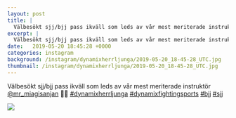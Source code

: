 ```yaml
---
layout: post
title: |
  Välbesökt sjj/bjj pass ikväll som leds av vår mest meriterade instruktör @mr_miagisanjan 👑👑 
excerpt: |
  Välbesökt sjj/bjj pass ikväll som leds av vår mest meriterade instruktör @mr_miagisanjan 👑👑    
date:   2019-05-20 18:45:28 +0000
categories: instagram
background: /instagram/dynamixherrljunga/2019-05-20_18-45-28_UTC.jpg
thumbnail: /instagram/dynamixherrljunga/2019-05-20_18-45-28_UTC.jpg
---
```

Välbesökt sjj/bjj pass ikväll som leds av vår mest meriterade instruktör [@mr_miagisanjan](https://www.instagram.com/mr_miagisanjan/) 👑👑 [#dynamixherrljunga](https://www.instagram.com/explore/tags/dynamixherrljunga/) [#dynamixfightingsports](https://www.instagram.com/explore/tags/dynamixfightingsports/) [#bjj](https://www.instagram.com/explore/tags/bjj/) [#sjj](https://www.instagram.com/explore/tags/sjj/)



<img src='/www-dynamix-herrljunga/instagram/dynamixherrljunga/2019-05-20_18-45-28_UTC.jpg' class='img-fluid' />
